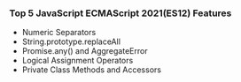 ### Top 5 JavaScript ECMAScript 2021(ES12) Features
* Numeric Separators
* String.prototype.replaceAll
* Promise.any() and AggregateError
* Logical Assignment Operators
* Private Class Methods and Accessors